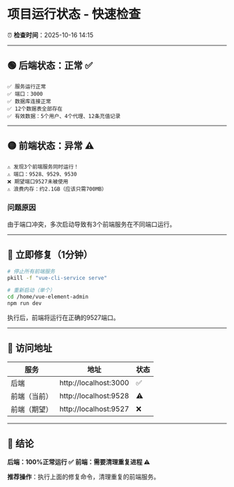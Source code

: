 # 项目运行状态 - 快速检查

⏰ **检查时间**：2025-10-16 14:15

---

## 🟢 后端状态：正常 ✅

```
✅ 服务运行正常
✅ 端口：3000
✅ 数据库连接正常
✅ 12个数据表全部存在
✅ 有效数据：5个用户、4个代理、12条充值记录
```

---

## 🟡 前端状态：异常 ⚠️

```
⚠️ 发现3个前端服务同时运行！
⚠️ 端口：9528、9529、9530
❌ 期望端口9527未被使用
⚠️ 浪费内存：约2.1GB（应该只需700MB）
```

### 问题原因
由于端口冲突，多次启动导致有3个前端服务在不同端口运行。

---

## 🔧 立即修复（1分钟）

```bash
# 停止所有前端服务
pkill -f "vue-cli-service serve"

# 重新启动（单个）
cd /home/vue-element-admin
npm run dev
```

执行后，前端将运行在正确的9527端口。

---

## 📍 访问地址

| 服务 | 地址 | 状态 |
|------|------|------|
| 后端 | http://localhost:3000 | ✅ |
| 前端（当前） | http://localhost:9528 | ⚠️ |
| 前端（期望） | http://localhost:9527 | ❌ |

---

## 🎯 结论

**后端：100%正常运行 ✅**
**前端：需要清理重复进程 ⚠️**

**推荐操作**：执行上面的修复命令，清理重复的前端服务。
